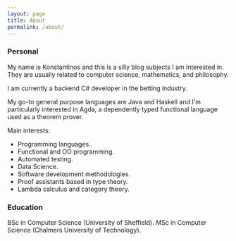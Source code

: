 ```yaml
---
layout: page
title: About
permalink: /about/
---
```


### Personal ###

My name is Konstantinos and this is a silly blog subjects I am interested in. They are usually related to computer science, mathematics, and philosophy.

I am currently a backend C# developer in the betting industry.

My go-to general purpose languages are Java and Haskell and I'm particularly interested in Agda, a dependently typed functional language used as a theorem prover.

Main interests:
- Programming languages.
- Functional and OO programming.
- Automated testing.
- Data Science.
- Software development methodologies.
- Proof assistants based in type theory.
- Lambda calculus and category theory.

### Education ###

BSc in Computer Science (University of Sheffield).
MSc in Computer Science (Chalmers University of Technology).